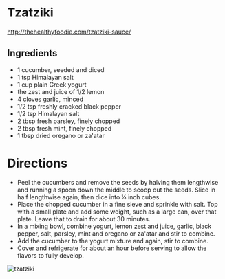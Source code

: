 # Tzatziki
http://thehealthyfoodie.com/tzatziki-sauce/

## Ingredients
* 1 cucumber, seeded and diced
* 1 tsp Himalayan salt
* 1 cup plain Greek yogurt
* the zest and juice of 1/2 lemon
* 4 cloves garlic, minced
* 1/2 tsp freshly cracked black pepper
* 1/2 tsp Himalayan salt
* 2 tbsp fresh parsley, finely chopped
* 2 tbsp fresh mint, finely chopped
* 1 tbsp dried oregano or za'atar

# Directions
* Peel the cucumbers and remove the seeds by halving them lengthwise and running a spoon down the middle to scoop out the seeds. Slice in half lengthwise again, then dice into ¼ inch cubes.
* Place the chopped cucumber in a fine sieve and sprinkle with salt. Top with a small plate and add some weight, such as a large can, over that plate. Leave that to drain for about 30 minutes.
* In a mixing bowl, combine yogurt, lemon zest and juice, garlic, black pepper, salt, parsley, mint and oregano or za'atar and stir to combine.
* Add the cucumber to the yogurt mixture and again, stir to combine.
* Cover and refrigerate for about an hour before serving to allow the flavors to fully develop.

![tzatziki](http://i.imgur.com/QCLqhOB.jpg)
